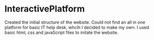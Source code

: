 # InteractivePlatform
Created the initial structure of the website. Could not find an all in one platform for basic IT help desk, whcih I decided to make my own. I used basic html, css and javaScript files to initate the website. 
